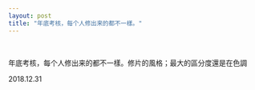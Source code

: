 ```yaml
---
layout: post
title: "年底考核，每个人修出来的都不一樣。"
---
```


  
&nbsp;
&nbsp;


年底考核，每个人修出来的都不一樣。修片的風格；最大的區分度還是在色調

2018.12.31